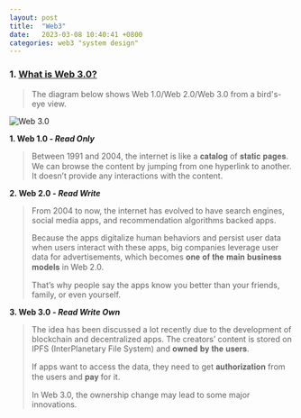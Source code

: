 ```yaml
---
layout: post
title:  "Web3"
date:   2023-03-08 10:40:41 +0800
categories: web3 "system design"
---
```


### 1. [What is Web 3.0?](https://twitter.com/alexxubyte/status/1579497349490954240)

> The diagram below shows Web 1.0/Web 2.0/Web 3.0 from a bird's-eye view.

![Web 3.0](https://pbs.twimg.com/media/FeuAd2QVQAEW5MD?format=jpg&name=4096x4096)

**1. Web 1.0 - _Read Only_**
> Between 1991 and 2004, the internet is like a 𝐜𝐚𝐭𝐚𝐥𝐨𝐠 of 𝐬𝐭𝐚𝐭𝐢𝐜 𝐩𝐚𝐠𝐞𝐬. We can browse the content by jumping from one hyperlink to another. It doesn’t provide any interactions with the content.

**2. Web 2.0 - _Read Write_**
> From 2004 to now, the internet has evolved to have search engines, social media apps, and recommendation algorithms backed apps.
>
> Because the apps digitalize human behaviors and persist user data when users interact with these apps, big companies leverage user data for advertisements, which becomes 𝐨𝐧𝐞 𝐨𝐟 𝐭𝐡𝐞 𝐦𝐚𝐢𝐧 𝐛𝐮𝐬𝐢𝐧𝐞𝐬𝐬 𝐦𝐨𝐝𝐞𝐥𝐬 in Web 2.0.
>
> That’s why people say the apps know you better than your friends, family, or even yourself.

**3. Web 3.0 - _Read Write Own_**
> The idea has been discussed a lot recently due to the development of blockchain and decentralized apps. The creators’ content is stored on IPFS (InterPlanetary File System) and 𝐨𝐰𝐧𝐞𝐝 𝐛𝐲 𝐭𝐡𝐞 𝐮𝐬𝐞𝐫𝐬.
>
> If apps want to access the data, they need to get 𝐚𝐮𝐭𝐡𝐨𝐫𝐢𝐳𝐚𝐭𝐢𝐨𝐧 from the users and 𝐩𝐚𝐲 for it.
>
> In Web 3.0, the ownership change may lead to some major innovations.